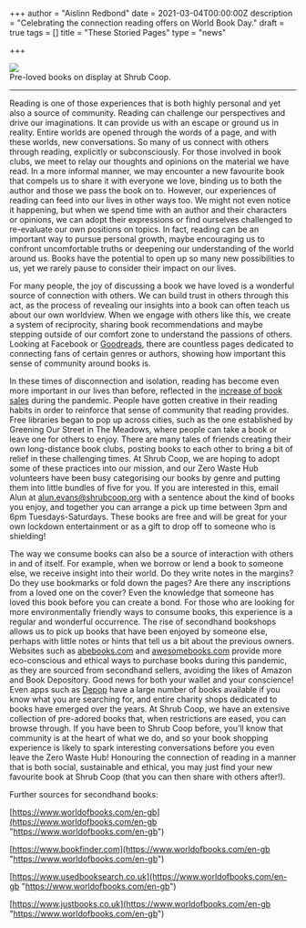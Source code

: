 +++
author = "Aislinn Redbond"
date = 2021-03-04T00:00:00Z
description = "Celebrating the connection reading offers on World Book Day."
draft = true
tags = []
title = "These Storied Pages"
type = "news"

+++

![](https://res.cloudinary.com/shrub-co-op/image/upload/v1614854545/shrubcoop.org/media/IMG_0749_1_tdffxm.jpg)  
Pre-loved books on display at Shrub Coop.

***

Reading is one of those experiences that is both highly personal and yet also a source of community. Reading can challenge our perspectives and drive our imaginations. It can provide us with an escape or ground us in reality. Entire worlds are opened through the words of a page, and with these worlds, new conversations. So many of us connect with others through reading, explicitly or subconsciously. For those involved in book clubs, we meet to relay our thoughts and opinions on the material we have read. In a more informal manner, we may encounter a new favourite book that compels us to share it with everyone we love, binding us to both the author and those we pass the book on to. However, our experiences of reading can feed into our lives in other ways too. We might not even notice it happening, but when we spend time with an author and their characters or opinions, we can adopt their expressions or find ourselves challenged to re-evaluate our own positions on topics. In fact, reading can be an important way to pursue personal growth, maybe encouraging us to confront uncomfortable truths or deepening our understanding of the world around us. Books have the potential to open up so many new possibilities to us, yet we rarely pause to consider their impact on our lives.

For many people, the joy of discussing a book we have loved is a wonderful source of connection with others. We can build trust in others through this act, as the process of revealing our insights into a book can often teach us about our own worldview. When we engage with others like this, we create a system of reciprocity, sharing book recommendations and maybe stepping outside of our comfort zone to understand the passions of others. Looking at Facebook or [Goodreads](https://www.goodreads.com), there are countless pages dedicated to connecting fans of certain genres or authors, showing how important this sense of community around books is.

In these times of disconnection and isolation, reading has become even more important in our lives than before, reflected in the [increase of book sales](https://www.theguardian.com/books/2021/jan/25/bookshops-defy-pandemic-to-record-highest-sales-for-eight-years) during the pandemic. People have gotten creative in their reading habits in order to reinforce that sense of community that reading provides. Free libraries began to pop up across cities, such as the one established by Greening Our Street in The Meadows, where people can take a book or leave one for others to enjoy. There are many tales of friends creating their own long-distance book clubs, posting books to each other to bring a bit of relief in these challenging times. At Shrub Coop, we are hoping to adopt some of these practices into our mission, and our Zero Waste Hub volunteers have been busy categorising our books by genre and putting them into little bundles of five for you. If you are interested in this, email Alun at [alun.evans@shrubcoop.org](mailto:alun.evans@shrubcoop.org) with a sentence about the kind of books you enjoy, and together you can arrange a pick up time between 3pm and 6pm Tuesdays-Saturdays. These books are free and will be great for your own lockdown entertainment or as a gift to drop off to someone who is shielding!

The way we consume books can also be a source of interaction with others in and of itself. For example, when we borrow or lend a book to someone else, we receive insight into their world. Do they write notes in the margins? Do they use bookmarks or fold down the pages? Are there any inscriptions from a loved one on the cover? Even the knowledge that someone has loved this book before you can create a bond. For those who are looking for more environmentally friendly ways to consume books, this experience is a regular and wonderful occurrence. The rise of secondhand bookshops allows us to pick up books that have been enjoyed by someone else, perhaps with little notes or hints that tell us a bit about the previous owners. Websites such as [abebooks.com](http://abebooks.com) and [awesomebooks.com](http://awesomebooks.com) provide more eco-conscious and ethical ways to purchase books during this pandemic, as they are sourced from secondhand sellers, avoiding the likes of Amazon and Book Depository. Good news for both your wallet and your conscience! Even apps such as [Depop](https://www.depop.com/shrubcoop/) have a large number of books available if you know what you are searching for, and entire charity shops dedicated to books have emerged over the years. At Shrub Coop, we have an extensive collection of pre-adored books that, when restrictions are eased, you can browse through. If you have been to Shrub Coop before, you’ll know that community is at the heart of what we do, and so your book shopping experience is likely to spark interesting conversations before you even leave the Zero Waste Hub! Honouring the connection of reading in a manner that is both social, sustainable and ethical, you may just find your new favourite book at Shrub Coop (that you can then share with others after!).

Further sources for secondhand books:

[https://www.worldofbooks.com/en-gb](https://www.worldofbooks.com/en-gb "https://www.worldofbooks.com/en-gb")

[https://www.bookfinder.com](https://www.worldofbooks.com/en-gb "https://www.worldofbooks.com/en-gb")

[https://www.usedbooksearch.co.uk](https://www.worldofbooks.com/en-gb "https://www.worldofbooks.com/en-gb")

[https://www.justbooks.co.uk](https://www.worldofbooks.com/en-gb "https://www.worldofbooks.com/en-gb")